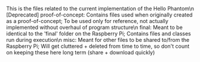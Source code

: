 This is the files related to the current implementation of the Hello Phantom\n
[Deprecated] proof-of-concept: Contains files used when originally created as a proof-of-concept; To be used only for reference, not actually implemented without overhaul of program structure\n
final: Meant to be identical to the 'final' folder on the Raspberry Pi; Contains files and classes run during execution\n
misc: Meant for other files to be shared to/from the Raspberry Pi; Will get cluttered + deleted from time to time, so don't count on keeping these here long term (share + download quickly)
